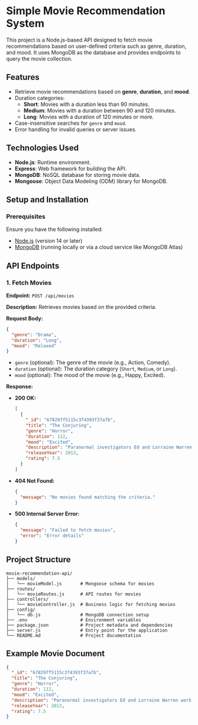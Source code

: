 #  Simple Movie Recommendation System

This project is a Node.js-based API designed to fetch movie recommendations based on user-defined criteria such as genre, duration, and mood. It uses MongoDB as the database and provides endpoints to query the movie collection.

## Features

- Retrieve movie recommendations based on **genre**, **duration**, and **mood**.
- Duration categories:
  - **Short**: Movies with a duration less than 90 minutes.
  - **Medium**: Movies with a duration between 90 and 120 minutes.
  - **Long**: Movies with a duration of 120 minutes or more.
- Case-insensitive searches for `genre` and `mood`.
- Error handling for invalid queries or server issues.

## Technologies Used

- **Node.js**: Runtime environment.
- **Express**: Web framework for building the API.
- **MongoDB**: NoSQL database for storing movie data.
- **Mongoose**: Object Data Modeling (ODM) library for MongoDB.

## Setup and Installation

### Prerequisites

Ensure you have the following installed:

- [Node.js](https://nodejs.org/) (version 14 or later)
- [MongoDB](https://www.mongodb.com/) (running locally or via a cloud service like MongoDB Atlas)

## API Endpoints

### 1. Fetch Movies

**Endpoint:** `POST /api/movies`

**Description:** Retrieves movies based on the provided criteria.

**Request Body:**
```json
{
  "genre": "Drama",
  "duration": "Long",
  "mood": "Relaxed"
}
```

- `genre` (optional): The genre of the movie (e.g., Action, Comedy).
- `duration` (optional): The duration category (`Short`, `Medium`, or `Long`).
- `mood` (optional): The mood of the movie (e.g., Happy, Excited).

**Response:**
- **200 OK:**
  ```json
  [
    {
      "_id": "678297f5115c3f4393f37a7b",
      "title": "The Conjuring",
      "genre": "Horror",
      "duration": 112,
      "mood": "Excited",
      "description": "Paranormal investigators Ed and Lorraine Warren work to help a family terrorized by a dark presence in their farmhouse.",
      "releaseYear": 2013,
      "rating": 7.5
    }
  ]
  ```
- **404 Not Found:**
  ```json
  {
    "message": "No movies found matching the criteria."
  }
- **500 Internal Server Error:**
  ```json
  {
    "message": "Failed to fetch movies",
    "error": "Error details"
  }
  ```

## Project Structure

```
movie-recommendation-api/
├── models/
│   └── movieModel.js       # Mongoose schema for movies
├── routes/
│   └── movieRoutes.js      # API routes for movies
├── controllers/
│   └── movieController.js  # Business logic for fetching movies
├── config/
│   └── db.js               # MongoDB connection setup
├── .env                    # Environment variables
├── package.json            # Project metadata and dependencies
├── server.js               # Entry point for the application
└── README.md               # Project documentation
```

## Example Movie Document

```json
{
  "_id": "678297f5115c3f4393f37a7b",
  "title": "The Conjuring",
  "genre": "Horror",
  "duration": 112,
  "mood": "Excited",
  "description": "Paranormal investigators Ed and Lorraine Warren work to help a family terrorized by a dark presence in their farmhouse.",
  "releaseYear": 2013,
  "rating": 7.5
}
```



